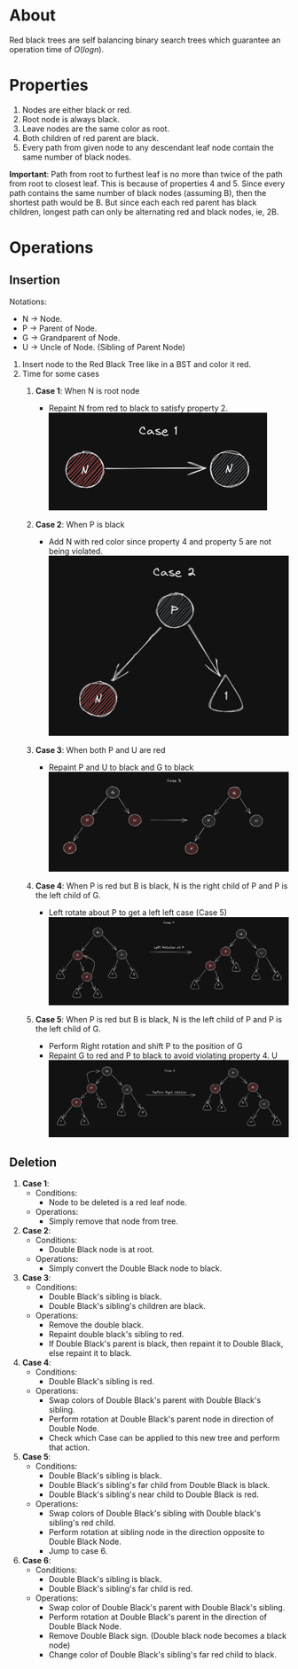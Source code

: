 
# About

Red black trees are self balancing binary search trees which guarantee an operation time of $O(log n)$.

# Properties 
1. Nodes are either black or red.
2. Root node is always black.
3. Leave nodes are the same color as root.
4. Both children of red parent are black.
5. Every path from given node to any descendant leaf node contain the same number of black nodes.

**Important**: Path from root to furthest leaf is no more than twice of the path from root to closest leaf. This is because of properties 4 and 5. Since every path contains the same number of black nodes (assuming B), then the shortest path would be B. But since each each red parent has black children, longest path can only be alternating red and black nodes, ie, 2B.

# Operations

## Insertion 
Notations:
- N -> Node.
- P -> Parent of Node.
- G -> Grandparent of Node.
- U -> Uncle of Node. (Sibling of Parent Node)

1. Insert node to the Red Black Tree like in a BST and color it red.
2. Time for some cases
	1. **Case 1**: When N is root node
		- Repaint N from red to black to satisfy property 2.
		 ![](../Images/Pasted%20image%2020230310052540.png)

	2. **Case 2**: When P is black
		- Add N with red color since property 4 and property 5 are not being violated.
		 ![](../Images/Pasted%20image%2020230310052506.png)

	 3. **Case 3**: When both P and U are red
		 - Repaint P and U to black and G to black
		 ![](../Images/Pasted%20image%2020230310052438.png)

	4. **Case 4**: When P is red but B is black, N is the right child of P and P is the left child of G.
		- Left rotate about P to get a left left case (Case 5)
		 ![](../Images/Pasted%20image%2020230310054119.png)

	 5. **Case 5**: When P is red but B is black, N is the left child of P and P is the left child of G.
		- Perform Right rotation and shift P to the position of G
		- Repaint G to red and P to black to avoid violating property 4. 
		 U![](../Images/Pasted%20image%2020230310054213.png)


## Deletion 

1. **Case 1**:
	- Conditions:
		- Node to be deleted is a red leaf node.
	- Operations:
		- Simply remove that node from tree.
3. **Case 2**: 
	- Conditions: 
		- Double Black node is at root.
	- Operations:
		- Simply convert the Double Black node to black.
1. **Case 3**: 
	- Conditions: 
		- Double Black's sibling is black.
		- Double Black's sibling's children are black.
	- Operations:
		- Remove the double black.
		- Repaint double black's sibling to red.
		- If Double Black's parent is black, then repaint it to Double Black, else repaint it to black.
1. **Case 4**: 
	- Conditions: 
		- Double Black's sibling is red.
	- Operations:
		- Swap colors of Double Black's parent with Double Black's sibling.
		- Perform rotation at Double Black's parent node in direction of Double Node.
		- Check which Case can be applied to this new tree and perform that action.
1. **Case 5**: 
	- Conditions:
		- Double Black's sibling is black.
		- Double Black's sibling's far child from Double Black is black.
		- Double Black's sibling's near child to Double Black is red.
	- Operations:
		- Swap colors of Double Black's sibling with Double black's sibling's red child.
		- Perform rotation at sibling node in the direction opposite to Double Black Node.
		- Jump to case 6.
1. **Case 6**:
	- Conditions:
		- Double Black's sibling is black.
		- Double Black's sibling's far child is red.
	- Operations:
		- Swap color of Double Black's parent with Double Black's sibling.
		- Perform rotation at Double Black's parent in the direction of Double Black Node.
		- Remove Double Black sign. (Double black node becomes a black node)
		- Change color of Double Black's sibling's far red child to black.